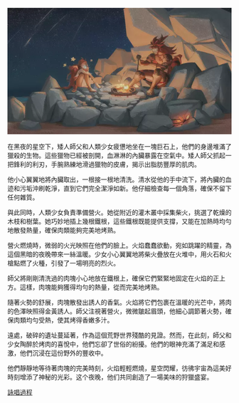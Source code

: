 ![](./1-1-d.webp)

在黑夜的星空下，矮人師父和人類少女疲憊地坐在一塊巨石上，他們的身邊堆滿了獵殺的生物。這些獵物已經被剖開，血淋淋的內臟暴露在空氣中。矮人師父抓起一把鋒利的利刃，手腕熟練地滑過獵物的皮膚，揭示出脂肪豐厚的肌肉。

他小心翼翼地將內臟取出，一根接一根地清洗。清水從他的手中流下，將內臟的血迹和污垢沖刷乾淨，直到它們完全潔淨如新。他仔細檢查每一個角落，確保不留下任何雜質。

與此同時，人類少女負責準備營火。她從附近的灌木叢中採集柴火，挑選了乾燥的木枝和樹葉。她巧妙地插上幾根鐵根，這些鐵根既能提供支撐，又能在加熱時均勻地散發熱量，確保肉類能夠完美地烤熟。

營火燃燒時，微弱的火光映照在他們的臉上。火焰蠢蠢欲動，宛如跳躍的精靈，為這個黑暗的夜晚帶來一絲溫暖。少女小心翼翼地將柴火疊放在火堆中，用火石和火槍點燃了火種，引發了一場明亮的烈火。

師父將剛剛清洗過的肉塊小心地放在鐵根上，確保它們緊緊地固定在火焰的正上方。這樣，肉塊能夠獲得均勻的熱量，從而完美地烤熟。

隨著火勢的舒展，肉塊散發出誘人的香氣。火焰將它們包裹在溫暖的光芒中，將肉的色澤映照得金黃誘人。師父注視著營火，微微皺起眉頭，他細心調節著火勢，確保肉類均勻受熱，使其烤得香嫩多汁。

遠處，破碎的遺址蔓延著，作為這個荒野世界殘酷的見證。然而，在此刻，師父和少女陶醉於烤肉的喜悅中，他們忘卻了世俗的紛擾。他們的眼神充滿了滿足和感激，他們沉浸在這份野外的豐收中。

他們靜靜地等待著肉塊的完美時刻，火焰輕輕燃燒，星空閃耀，彷彿宇宙為這美好時刻增添了神秘的光彩。这个夜晚，他们共同創造了一場美味的狩獵盛宴。


[詠唱過程](./gpt/1-1-d.chat.html)

